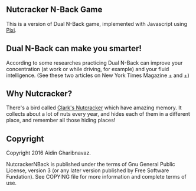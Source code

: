Nutcracker N-Back Game
----------------------

This is a version of Dual N-Back game, implemented with Javascript using [Pixi][1].

Dual N-Back can make you smarter!
---------------------------------

According to some researches practicing Dual N-Back can improve your concentration (at work or while driving, for example) and your fluid intelligence. (See these two articles on New York Times Magazine [+][2] and [+][3])

Why Nutcracker?
---------------

There's a bird called [Clark's Nutcracker][4] which have amazing memory. It collects about a lot of nuts every year, and hides each of them in a different place, and remember all those hiding places!

Copyright
---------

Copyright 2016 Aidin Gharibnavaz.

NutcrackerNBack is published under the terms of Gnu General Public License, version 3 (or any later version published by Free Software Fundation). See COPYING file for more information and complete terms of use.

[1]: http://pixijs.com
[2]: http://www.nytimes.com/2012/11/04/education/edlife/a-new-kind-of-tutoring-aims-to-make-students-smarter.html?pagewanted=all&_r=2&
[3]: http://www.nytimes.com/2012/11/04/education/edlife/a-new-kind-of-tutoring-aims-to-make-students-smarter.html?pagewanted=all&_r=2&
[4]: https://en.wikipedia.org/wiki/Clark's_nutcracker
